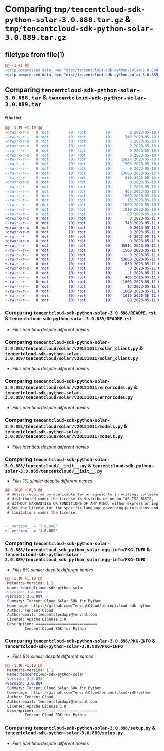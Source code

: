 # Comparing `tmp/tencentcloud-sdk-python-solar-3.0.888.tar.gz` & `tmp/tencentcloud-sdk-python-solar-3.0.889.tar.gz`

## filetype from file(1)

```diff
@@ -1 +1 @@
-gzip compressed data, was "dist/tencentcloud-sdk-python-solar-3.0.888.tar", last modified: Wed May 10 02:36:01 2023, max compression
+gzip compressed data, was "dist/tencentcloud-sdk-python-solar-3.0.889.tar", last modified: Thu May 11 03:10:14 2023, max compression
```

## Comparing `tencentcloud-sdk-python-solar-3.0.888.tar` & `tencentcloud-sdk-python-solar-3.0.889.tar`

### file list

```diff
@@ -1,19 +1,19 @@
-drwxr-xr-x   0 root         (0) root         (0)        0 2023-05-10 02:36:01.000000 tencentcloud-sdk-python-solar-3.0.888/
--rw-r--r--   0 root         (0) root         (0)      743 2023-05-10 02:36:00.000000 tencentcloud-sdk-python-solar-3.0.888/README.rst
-drwxr-xr-x   0 root         (0) root         (0)        0 2023-05-10 02:36:01.000000 tencentcloud-sdk-python-solar-3.0.888/tencentcloud/
-drwxr-xr-x   0 root         (0) root         (0)        0 2023-05-10 02:36:01.000000 tencentcloud-sdk-python-solar-3.0.888/tencentcloud/solar/
--rw-r--r--   0 root         (0) root         (0)        0 2023-05-10 02:36:00.000000 tencentcloud-sdk-python-solar-3.0.888/tencentcloud/solar/__init__.py
-drwxr-xr-x   0 root         (0) root         (0)        0 2023-05-10 02:36:01.000000 tencentcloud-sdk-python-solar-3.0.888/tencentcloud/solar/v20181011/
--rw-r--r--   0 root         (0) root         (0)    15814 2023-05-10 02:36:00.000000 tencentcloud-sdk-python-solar-3.0.888/tencentcloud/solar/v20181011/solar_client.py
--rw-r--r--   0 root         (0) root         (0)     1500 2023-05-10 02:36:00.000000 tencentcloud-sdk-python-solar-3.0.888/tencentcloud/solar/v20181011/errorcodes.py
--rw-r--r--   0 root         (0) root         (0)        0 2023-05-10 02:36:00.000000 tencentcloud-sdk-python-solar-3.0.888/tencentcloud/solar/v20181011/__init__.py
--rw-r--r--   0 root         (0) root         (0)    53600 2023-05-10 02:36:00.000000 tencentcloud-sdk-python-solar-3.0.888/tencentcloud/solar/v20181011/models.py
--rw-r--r--   0 root         (0) root         (0)      630 2023-05-10 02:36:00.000000 tencentcloud-sdk-python-solar-3.0.888/tencentcloud/__init__.py
-drwxr-xr-x   0 root         (0) root         (0)        0 2023-05-10 02:36:01.000000 tencentcloud-sdk-python-solar-3.0.888/tencentcloud_sdk_python_solar.egg-info/
--rw-r--r--   0 root         (0) root         (0)        1 2023-05-10 02:36:01.000000 tencentcloud-sdk-python-solar-3.0.888/tencentcloud_sdk_python_solar.egg-info/dependency_links.txt
--rw-r--r--   0 root         (0) root         (0)      465 2023-05-10 02:36:01.000000 tencentcloud-sdk-python-solar-3.0.888/tencentcloud_sdk_python_solar.egg-info/SOURCES.txt
--rw-r--r--   0 root         (0) root         (0)     1669 2023-05-10 02:36:01.000000 tencentcloud-sdk-python-solar-3.0.888/tencentcloud_sdk_python_solar.egg-info/PKG-INFO
--rw-r--r--   0 root         (0) root         (0)       13 2023-05-10 02:36:01.000000 tencentcloud-sdk-python-solar-3.0.888/tencentcloud_sdk_python_solar.egg-info/top_level.txt
--rw-r--r--   0 root         (0) root         (0)     1669 2023-05-10 02:36:01.000000 tencentcloud-sdk-python-solar-3.0.888/PKG-INFO
--rw-r--r--   0 root         (0) root         (0)     1010 2023-05-10 02:36:00.000000 tencentcloud-sdk-python-solar-3.0.888/setup.py
--rw-r--r--   0 root         (0) root         (0)       88 2023-05-10 02:36:01.000000 tencentcloud-sdk-python-solar-3.0.888/setup.cfg
+drwxr-xr-x   0 root         (0) root         (0)        0 2023-05-11 03:10:14.000000 tencentcloud-sdk-python-solar-3.0.889/
+-rw-r--r--   0 root         (0) root         (0)      743 2023-05-11 03:10:14.000000 tencentcloud-sdk-python-solar-3.0.889/README.rst
+drwxr-xr-x   0 root         (0) root         (0)        0 2023-05-11 03:10:14.000000 tencentcloud-sdk-python-solar-3.0.889/tencentcloud/
+drwxr-xr-x   0 root         (0) root         (0)        0 2023-05-11 03:10:14.000000 tencentcloud-sdk-python-solar-3.0.889/tencentcloud/solar/
+-rw-r--r--   0 root         (0) root         (0)        0 2023-05-11 03:10:14.000000 tencentcloud-sdk-python-solar-3.0.889/tencentcloud/solar/__init__.py
+drwxr-xr-x   0 root         (0) root         (0)        0 2023-05-11 03:10:14.000000 tencentcloud-sdk-python-solar-3.0.889/tencentcloud/solar/v20181011/
+-rw-r--r--   0 root         (0) root         (0)    15814 2023-05-11 03:10:14.000000 tencentcloud-sdk-python-solar-3.0.889/tencentcloud/solar/v20181011/solar_client.py
+-rw-r--r--   0 root         (0) root         (0)     1500 2023-05-11 03:10:14.000000 tencentcloud-sdk-python-solar-3.0.889/tencentcloud/solar/v20181011/errorcodes.py
+-rw-r--r--   0 root         (0) root         (0)        0 2023-05-11 03:10:14.000000 tencentcloud-sdk-python-solar-3.0.889/tencentcloud/solar/v20181011/__init__.py
+-rw-r--r--   0 root         (0) root         (0)    53600 2023-05-11 03:10:14.000000 tencentcloud-sdk-python-solar-3.0.889/tencentcloud/solar/v20181011/models.py
+-rw-r--r--   0 root         (0) root         (0)      630 2023-05-11 03:10:14.000000 tencentcloud-sdk-python-solar-3.0.889/tencentcloud/__init__.py
+drwxr-xr-x   0 root         (0) root         (0)        0 2023-05-11 03:10:14.000000 tencentcloud-sdk-python-solar-3.0.889/tencentcloud_sdk_python_solar.egg-info/
+-rw-r--r--   0 root         (0) root         (0)        1 2023-05-11 03:10:14.000000 tencentcloud-sdk-python-solar-3.0.889/tencentcloud_sdk_python_solar.egg-info/dependency_links.txt
+-rw-r--r--   0 root         (0) root         (0)      465 2023-05-11 03:10:14.000000 tencentcloud-sdk-python-solar-3.0.889/tencentcloud_sdk_python_solar.egg-info/SOURCES.txt
+-rw-r--r--   0 root         (0) root         (0)     1669 2023-05-11 03:10:14.000000 tencentcloud-sdk-python-solar-3.0.889/tencentcloud_sdk_python_solar.egg-info/PKG-INFO
+-rw-r--r--   0 root         (0) root         (0)       13 2023-05-11 03:10:14.000000 tencentcloud-sdk-python-solar-3.0.889/tencentcloud_sdk_python_solar.egg-info/top_level.txt
+-rw-r--r--   0 root         (0) root         (0)     1669 2023-05-11 03:10:14.000000 tencentcloud-sdk-python-solar-3.0.889/PKG-INFO
+-rw-r--r--   0 root         (0) root         (0)     1010 2023-05-11 03:10:14.000000 tencentcloud-sdk-python-solar-3.0.889/setup.py
+-rw-r--r--   0 root         (0) root         (0)       88 2023-05-11 03:10:14.000000 tencentcloud-sdk-python-solar-3.0.889/setup.cfg
```

### Comparing `tencentcloud-sdk-python-solar-3.0.888/README.rst` & `tencentcloud-sdk-python-solar-3.0.889/README.rst`

 * *Files identical despite different names*

### Comparing `tencentcloud-sdk-python-solar-3.0.888/tencentcloud/solar/v20181011/solar_client.py` & `tencentcloud-sdk-python-solar-3.0.889/tencentcloud/solar/v20181011/solar_client.py`

 * *Files identical despite different names*

### Comparing `tencentcloud-sdk-python-solar-3.0.888/tencentcloud/solar/v20181011/errorcodes.py` & `tencentcloud-sdk-python-solar-3.0.889/tencentcloud/solar/v20181011/errorcodes.py`

 * *Files identical despite different names*

### Comparing `tencentcloud-sdk-python-solar-3.0.888/tencentcloud/solar/v20181011/models.py` & `tencentcloud-sdk-python-solar-3.0.889/tencentcloud/solar/v20181011/models.py`

 * *Files identical despite different names*

### Comparing `tencentcloud-sdk-python-solar-3.0.888/tencentcloud/__init__.py` & `tencentcloud-sdk-python-solar-3.0.889/tencentcloud/__init__.py`

 * *Files 1% similar despite different names*

```diff
@@ -10,8 +10,8 @@
 # Unless required by applicable law or agreed to in writing, software
 # distributed under the License is distributed on an "AS IS" BASIS,
 # WITHOUT WARRANTIES OR CONDITIONS OF ANY KIND, either express or implied.
 # See the License for the specific language governing permissions and
 # limitations under the License.
 
 
-__version__ = '3.0.888'
+__version__ = '3.0.889'
```

### Comparing `tencentcloud-sdk-python-solar-3.0.888/tencentcloud_sdk_python_solar.egg-info/PKG-INFO` & `tencentcloud-sdk-python-solar-3.0.889/tencentcloud_sdk_python_solar.egg-info/PKG-INFO`

 * *Files 8% similar despite different names*

```diff
@@ -1,10 +1,10 @@
 Metadata-Version: 1.1
 Name: tencentcloud-sdk-python-solar
-Version: 3.0.888
+Version: 3.0.889
 Summary: Tencent Cloud Solar SDK for Python
 Home-page: https://github.com/TencentCloud/tencentcloud-sdk-python
 Author: Tencent Cloud
 Author-email: tencentcloudapi@tencent.com
 License: Apache License 2.0
 Description: ============================
         Tencent Cloud SDK for Python
```

### Comparing `tencentcloud-sdk-python-solar-3.0.888/PKG-INFO` & `tencentcloud-sdk-python-solar-3.0.889/PKG-INFO`

 * *Files 8% similar despite different names*

```diff
@@ -1,10 +1,10 @@
 Metadata-Version: 1.1
 Name: tencentcloud-sdk-python-solar
-Version: 3.0.888
+Version: 3.0.889
 Summary: Tencent Cloud Solar SDK for Python
 Home-page: https://github.com/TencentCloud/tencentcloud-sdk-python
 Author: Tencent Cloud
 Author-email: tencentcloudapi@tencent.com
 License: Apache License 2.0
 Description: ============================
         Tencent Cloud SDK for Python
```

### Comparing `tencentcloud-sdk-python-solar-3.0.888/setup.py` & `tencentcloud-sdk-python-solar-3.0.889/setup.py`

 * *Files identical despite different names*

